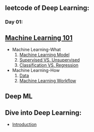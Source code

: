 ## leetcode of Deep Learning:

### Day 01:
## [Machine Learning 101](https://leetcode.com/explore/featured/card/machine-learning-101)
- Machine Learning-What
  1. [Machine Learning Model](https://leetcode.com/explore/featured/card/machine-learning-101/287/what_is_ml/1617/)
  2. [Supervised VS. Unsupervised](https://leetcode.com/explore/featured/card/machine-learning-101/287/what_is_ml/1620/)
  3. [Classification VS. Regression](https://leetcode.com/explore/featured/card/machine-learning-101/287/what_is_ml/1633/)
- Machine Learning-How 
  1. [Data](https://leetcode.com/explore/featured/card/machine-learning-101/281/how_to_ml/1625/)
  2. [Machine Learning Workflow](https://leetcode.com/explore/featured/card/machine-learning-101/281/how_to_ml/1624/)


## Deep ML



## Dive into Deep Learning:
- [Introduction](https://d2l.ai/chapter_introduction/index.html)